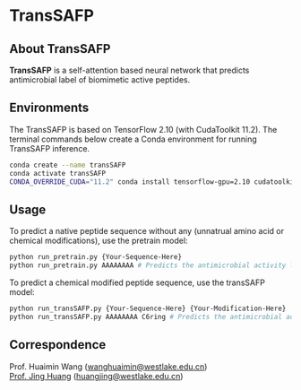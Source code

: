 # TransSAFP

## About TransSAFP
**TransSAFP** is a self-attention based neural network that predicts antimicrobial label of biomimetic active peptides. 

## Environments
The TransSAFP is based on TensorFlow 2.10 (with CudaToolkit 11.2). The terminal commands below create a Conda environment for running TransSAFP inference. 
```bash
conda create --name transSAFP
conda activate transSAFP
CONDA_OVERRIDE_CUDA="11.2" conda install tensorflow-gpu=2.10 cudatoolkit==11.2 -c conda-forge
```

## Usage
To predict a native peptide sequence without any (unnatrual amino acid or chemical modifications), use the pretrain model:
```bash
python run_pretrain.py {Your-Sequence-Here}
python run_pretrain.py AAAAAAAA # Predicts the antimicrobial activity label of octa-alanine.
```

To predict a chemical modified peptide sequence, use the transSAFP model:
```bash
python run_transSAFP.py {Your-Sequence-Here} {Your-Modification-Here}
python run_transSAFP.py AAAAAAAA C6ring # Predicts the antimicrobial activity label of octa-alanine with C6ring modification.
```
## Correspondence
Prof. Huaimin Wang (wanghuaimin@westlake.edu.cn)  
[Prof. Jing Huang](https://github.com/JingHuangLab) (huangjing@westlake.edu.cn)
